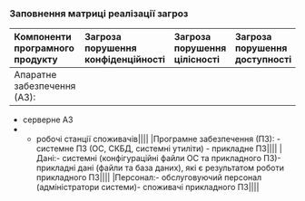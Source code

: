 ### Заповнення матриці реалізації загроз

|Компоненти програмного продукту|Загроза порушення конфіденційності|Загроза порушення цілісності|Загроза порушення доступності|
|:-------------|:---------------| :-------------|:-------------|
|Апаратне забезпечення (АЗ):  
- серверне АЗ  
- - робочі станції споживачів||||
|Програмне забезпечення (ПЗ):  - системне ПЗ (ОС, СКБД, системні утиліти)  - прикладне ПЗ||||
|Дані:- системні (конфігураційні файли ОС та прикладного ПЗ)- прикладні дані (файли та база даних), які є результатом роботи прикладного ПЗ||||
|Персонал:- обслуговуючий персонал (адміністратори системи)- споживачі прикладного ПЗ||||
